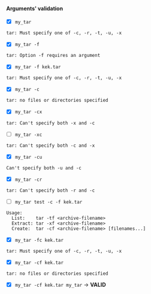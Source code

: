 #### Arguments' validation

- [x] `my_tar`
```text
tar: Must specify one of -c, -r, -t, -u, -x
```
- [x] `my_tar -f`
```text
tar: Option -f requires an argument
```
- [x] `my_tar -f kek.tar`
```text
tar: Must specify one of -c, -r, -t, -u, -x
```
- [x] `my_tar -c`
```text
tar: no files or directories specified
```
- [x] `my_tar -cx`
```text
tar: Can't specify both -x and -c
```
- [ ] `my_tar -xc`
```text
tar: Can't specify both -c and -x
```
- [x] `my_tar -cu`

```text
Can't specify both -u and -c
```
- [x] `my_tar -cr`

```text
tar: Can't specify both -r and -c
```
- [ ] `my_tar test -c -f kek.tar`

```text
Usage:
  List:    tar -tf <archive-filename>
  Extract: tar -xf <archive-filename>
  Create:  tar -cf <archive-filename> [filenames...]
```
- [x] `my_tar -fc kek.tar`

```text
tar: Must specify one of -c, -r, -t, -u, -x
```
- [x] `my_tar -cf kek.tar`

```text
tar: no files or directories specified
```
- [x] `my_tar -cf kek.tar my_tar` -> **VALID**
